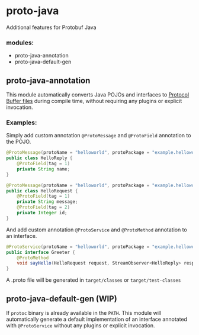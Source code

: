 # proto-java
Additional features for Protobuf Java

### modules:
* proto-java-annotation
* proto-java-default-gen

## proto-java-annotation
This module automatically converts Java POJOs and interfaces to [Protocol Buffer files](https://protobuf.dev/overview/) during 
compile time, without requiring any plugins or explicit invocation. 

### Examples:
Simply add custom annotation `@ProtoMessage` and `@ProtoField` annotation to the POJO.

```java
@ProtoMessage(protoName = "helloworld", protoPackage = "example.helloworld")
public class HelloReply {
    @ProtoField(tag = 1)
    private String name;
}
```

```java
@ProtoMessage(protoName = "helloworld", protoPackage = "example.helloworld")
public class HelloRequest {
    @ProtoField(tag = 1)
    private String message;
    @ProtoField(tag = 2)
    private Integer id;
}
```

And add custom annotation `@ProtoService` and `@ProtoMethod` annotation to an interface.
```java
@ProtoService(protoName = "helloworld", protoPackage = "example.helloworld")
public interface Greeter {
    @ProtoMethod
    void sayHello(HelloRequest request, StreamObserver<HelloReply> responseObserver);
}
```

A .proto file will be generated in  `target/classes` or `target/test-classes`

## proto-java-default-gen (WIP)
If `protoc` binary is already available in the `PATH`.
This module will automatically generate a default implementation of an interface annotated with `@ProtoService` 
without any plugins or explicit invocation.

